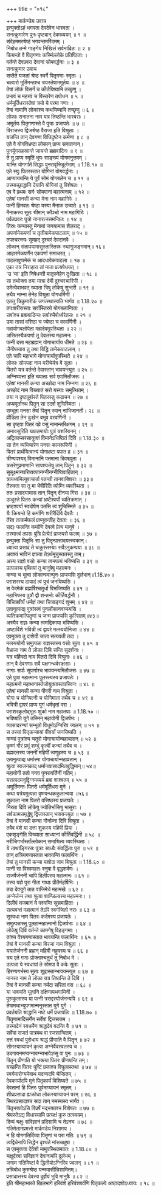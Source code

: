 +++
title = "०१८"

+++
मार्कण्डेय उवाच  
इत्युक्तोऽहं भगवता देवदेवेन भास्वता ।  
सनत्कुमारेण पुनः पृष्टवान् देवमव्ययम् ॥ १ ॥  
संदेहममरश्रेष्ठं भगवन्तमरिंदमम् ।  
निबोध तन्मे गाङ्गेय निखिलं सर्वमादितः ॥ २ ॥  
कियन्तो वै पितृगणाः कस्मिंल्लोके प्रतिष्ठिताः ।  
वर्तन्ते देवप्रवरा देवानां सोमवर्द्धनाः ॥ ३ ॥  
सनत्कुमार उवाच  
सप्तैते यजतां श्रेष्ठ स्वर्गे पितृगणाः स्मृताः ।  
चत्वारो मूर्तिमन्तश्च त्रयस्तेषाममूर्तयः ॥ ४ ॥  
तेषां लोकं विसर्गं च कीर्तयिष्यामि तच्छृणु ।  
प्रभावं च महत्त्वं च विस्तरेण तपोधन ॥ ५ ॥  
धर्ममूर्तिधरास्तेषां त्रयो ये परमा गणाः ।  
तेषां नामानि लोकांश्च कथयिष्यामि तच्छृणु ॥ ६ ॥  
लोकाः सनातना नाम यत्र तिष्ठन्ति भास्वराः ।  
अमूर्तयः पितृगणास्ते वै पुत्राः प्रजापतेः ॥ ७ ॥  
विराजस्य द्विजश्रेष्ठ वैराजा इति विश्रुताः ।  
यजन्ति तान् देवगणा विधिदृष्टेन कर्मणा ॥ ८ ॥  
एते वै योगविभ्रष्टा लोकान् प्राप्य सनातनान्।  
पुनर्युगसहस्रान्ते जायन्ते ब्रह्मवादिनः ॥ ९ ॥  
ते तु प्राप्य स्मृतिं भूयः साङ्ख्यं योगमनुत्तमम् ।  
यान्ति योगगतिं सिद्धाः पुनरावृत्तिदुर्लभाम् ॥ 1.18.१० ॥  
एते स्युः पितरस्तात योगिनां योगवर्द्धनाः ।  
आप्याययन्ति ये पूर्वं सोमं योगबलेन च ॥ ११ ॥  
तस्माच्छ्राद्धानि देयानि योगिनां तु विशेषतः ।  
एष वै प्रथमः सर्गः सोमपानां महात्मनाम् ॥ १२ ॥  
एतेषां मानसी कन्या मेना नाम महागिरेः ।  
पत्नी हिमवतः श्रेष्ठा यस्या मैनाक उच्यते ॥ १३ ॥  
मैनाकस्य सुतः श्रीमान् क्रौञ्चो नाम महागिरिः ।  
पर्वतप्रवरः पुत्रो नानारत्नसमन्वितः ॥ १४ ॥  
तिस्रः कन्यास्तु मेनायां जनयामास शैलराट् ।  
अपर्णामेकपर्णां च तृतीयामेकपाटलाम् ॥ १५ ॥  
तपश्चरन्त्यः सुमहद् दुश्चरं देवदानवैः ।  
लोकान् संतापयामासुस्तास्तिस्रः स्थाणुजङ्गमान्॥ १६॥  
आहारमेकपर्णेन एकपर्णा समाचरत् ।  
पाटलापुष्पमेकं च आदधावेकपाटला ॥ १७ ॥  
एका तत्र निराहारा तां माता प्रत्यषेधयत् ।  
'उ 'मा' इति निषेधन्ती मातृस्नेहेन दुःखिता ॥ १८ ॥  
सा तथोक्ता तया मात्रा देवी दुश्चरचारिणी ।  
उमेत्येवाभवत् ख्याता त्रिषु लोकेषु सुन्दरी ॥ १९ ॥  
तथैव नाम्ना तेनेह विश्रुता योगधर्मिणी ।  
एतत्तु त्रिकुमारीकं जगत्स्थास्यति भार्गव ॥ 1.18.२० ॥  
तपःशरीरास्ताः सर्वास्तिस्रो योगबलान्विताः ।  
सर्वाश्च ब्रह्मवादिन्यः सर्वाश्चैवोर्ध्वरेतसः ॥ २१ ॥  
उमा तासां वरिष्ठा च ज्येष्ठा च वरवर्णिनी ।  
महायोगबलोपेता महादेवमुपस्थिता ॥ २२ ॥  
असितस्यैकपर्णा तु देवलस्य महात्मनः ।  
पत्नी दत्ता महाब्रह्मन् योगाचार्याय धीमते ॥ २३ ॥  
जैगीषव्याय तु तथा विद्धि तामेकपाटलाम् ।  
एते चापि महाभागे योगाचार्यावुपस्थिते ॥ २४ ॥  
लोकाः सोमपदा नाम मरीचेर्यत्र वै सुताः ।  
पितरो यत्र वर्तन्ते देवास्तान् भावयन्त्युत ॥ २५ ॥  
अग्निष्वात्ता इति ख्याताः सर्व एवामितौजसः ।  
एतेषां मानसी कन्या अच्छोदा नाम निम्नगा ॥ २६ ॥  
अच्छोदं नाम विख्यातं सरो यस्याः समुत्थितम् ।  
तया न दृष्टपूर्वास्ते पितरस्तु कदाचन ॥ २७ ॥  
अप्यमूर्तानथ पितॄन् सा ददर्श शुचिस्मिता ।  
सम्भूता मनसा तेषां पितॄन् स्वान् नाभिजानती। २८ ॥  
व्रीडिता तेन दुःखेन बभूव वरवर्णिनी ।  
सा दृष्ट्वा पितरं वव्रे वसुं नामान्तरिक्षगम् ॥ २९ ॥  
अमावसुरिति ख्यातमायोः पुत्रं यशस्विनम् ।  
अद्रिकाप्सरसायुक्तं विमानेऽधिष्ठितं दिवि ॥ 1.18.३० ॥  
सा तेन व्यभिचारेण मनसः कामरूपिणी ।  
पितरं प्रार्थयित्वान्यं योगभ्रष्टा पपात ह ॥ ३१ ॥  
त्रीण्यपश्यद् विमानानि पतमाना दिवश्च्युता ।  
त्रसरेणुप्रमाणानि सापश्यत्तेषु तान् पितॄन् ॥ ३२ ॥  
सुसूक्ष्मानपरिव्यक्तानग्नीनग्नीष्विवाहितान् ।  
त्रायध्वमित्युवाचार्ता पतन्ती तानवाक्शिराः ॥ ३३॥  
तैरुक्ता सा तु मा भैषीरिति व्योम्नि व्यवस्थिता ।  
ततः प्रसादयामास तान् पितॄन् दीनया गिरा ॥ ३४ ॥  
ऊचुस्ते पितरः कन्यां भ्रष्टैश्वर्यो व्यतिक्रमात् ।  
भ्रष्टश्वर्या स्वदोषेण पतसि त्वं शुचिस्मिते ॥ ३५ ॥  
यैः क्रियन्ते हि कर्माणि शरीरैर्दिवि दैवतैः ।  
तैरेव तत्कर्मफलं प्राप्नुवन्तीह देवताः ॥ ३६ ॥  
सद्यः फलन्ति कर्माणि देवत्वे प्रेत्य मानुषे ।  
तस्मात्त्वं तपसः पुत्रि प्रेत्येदं प्राप्स्यसे फलम् ॥ ३७ ॥  
इत्युक्ता पितृभिः सा तु पितॄन्प्रासादयत्स्वकान्।  
ध्यात्वा प्रसादं ते चक्रुस्तस्याः सर्वेऽनुकम्पया ॥ ३८ ॥  
अवश्यं भाविनं ज्ञात्वा तेऽर्थमूचुस्ततस्तु ताम्।  
अस्य राज्ञो वसोः कन्या त्वमपत्यं भविष्यसि ॥ ३९ ॥  
उत्पन्नस्य पृथिव्यां तु मानुषेषु महात्मनः ।  
कन्या च भूत्वा लोकान्स्वान्पुनः प्राप्स्यसि दुर्लभान्॥1.18.४०॥  
पराशरस्य दायादं त्वं पुत्रं जनयिष्यसि ।  
स वेदमेकं ब्रह्मर्षिश्चतुर्धा विभजिष्यति ॥ ४१ ॥  
महाभिषस्य पुत्रौ द्वौ शन्तनोः कीर्तिवर्द्धनौ ।  
विचित्रवीर्यं धर्मज्ञं तथा चित्राङ्गदं शुभम् ॥ ४२ ॥  
एतानुत्पाद्य पुत्रांस्त्वं पुनर्लोकानवाप्स्यसि ।  
व्यतिक्रमात्पितॄणां च जन्म प्राप्स्यसि कुत्सितम्॥४३॥  
अस्यैव राज्ञः कन्या त्वमद्रिकाया भविष्यसि ।  
अष्टाविंशे भवित्री त्वं द्वापरे मत्स्ययोनिजा ॥ ४४ ॥  
एवमुक्ता तु दाशेयी जाता सत्यवती तदा ।  
मत्स्ययोनौ समुत्पन्ना राज्ञस्तस्य वसोः सुता ॥ ४५ ॥  
वैभ्राजा नाम ते लोका दिवि सन्ति सुदर्शनाः ।  
यत्र बर्हिषदो नाम पितरो दिवि विश्रुताः ॥ ४६ ॥  
तान् वै देवगणाः सर्वे यक्षगन्धर्वराक्षसाः ।  
नागाः सर्पाः सुपर्णाश्च भावयन्त्यमितौजसः ॥ ४७ ॥  
एते पुत्रा महात्मानः पुलस्त्यस्य प्रजापतेः ।  
महात्मनो महाभागास्तेजोयुक्तास्तपस्विनः ॥ ४८ ॥  
एतेषां मानसी कन्या पीवरी नाम विश्रुता ।  
योगा च योगिपत्नी च योगिमाता तथैव च ॥ ४९ ॥  
भवित्री द्वापरं प्राप्य युगं धर्मभृतां वरा ।  
पराशरकुलोद्भूतः शुको नाम महातपाः ॥ 1.18.५० ॥  
भविष्यति युगे तस्मिन् महायोगी द्विजर्षभः ।  
व्यासादरण्यां सम्भूतो विधूमोऽग्निरिव ज्वलन् ॥ ५१ ॥  
स तस्यां पितृकन्यायां पीवर्यां जनयिष्यति ।  
कन्यां पुत्रांश्च चतुरो योगाचार्यान्महाबलान् ॥ ५२ ॥  
कृष्णं गौरं प्रभुं शम्भुं कृत्वीं कन्यां तथैव च ।  
ब्रह्मदत्तस्य जननीं महिषीं त्वणुहस्य च ॥ ५३ ॥  
एतानुत्पाद्य धर्मात्त्मा योगाचार्यान्महाव्रतान् ।  
श्रुत्वा स्वजनकाद् धर्मान्व्यासादमितबुद्धिमान्॥ ५४॥  
महायोगी ततो गन्ता पुनरावर्तिनीं गतिम्।  
यत्तत्पदमनुद्विग्नमव्ययं ब्रह्म शाश्वतम् ॥ ५५ ॥  
अमूर्तिमन्तः पितरो धर्ममूर्तिधरा मुने ।  
कथा यत्रेयमुत्पन्ना वृष्ण्यन्धककुलान्वया ॥५६॥  
सुकाला नाम पितरो वसिष्ठस्य प्रजापतेः ।  
निरता दिवि लोकेषु ज्योतिर्भासिषु भासुराः ।  
सर्वकामसमृद्धेषु द्विजास्तान् भावयन्त्युत ॥ ५७ ॥  
तेषां वै मानसी कन्या गौर्नाम्ना दिवि विश्रुता ।  
तवैव वंशे या दत्ता शुकस्य महिषी प्रिया ।  
एकशृङ्गेति विख्याता साध्यानां कीर्तिवर्द्धिनी ॥ ५८ ॥  
मरीचिगर्भांस्ताँल्लोकान् समाश्रित्य व्यवस्थिताः ।  
ये त्वथाङ्गिरसः पुत्राः साध्यैः संवर्द्धिताः पुरा ॥ ५९ ॥  
तान् क्षत्रियगणास्तात भावयन्ति फलार्थिनः ।  
तेषां तु मानसी कन्या यशोदा नाम विश्रुता ॥ 1.18.६० ॥  
पत्नी सा विश्वमहतः स्नुषा वै वृद्धशर्मणः ।  
राजर्षेर्जननी चापि दिलीपस्य महात्मनः ॥ ६१ ॥  
तस्य यज्ञे पुरा गीता गाथाः प्रीतैर्महर्षिभिः ।  
तदा देवयुगे तात वाजिमेधे महामखे ॥ ६२ ॥  
अग्नेर्जन्म तथा श्रुत्वा शाण्डिल्यस्य महात्मनः। ।  
दिलीपं यजमानं ये पश्यन्ति सुसमाहिताः ।  
सत्यवन्तं महात्मानं तेऽपि स्वर्गजितो नराः ॥ ६३ ॥  
सुस्वधा नाम पितरः कर्दमस्य प्रजापतेः ।  
समुत्पन्नास्तु पुलहान्महात्मानो द्विजर्षभाः ॥ ६४ ॥  
लोकेषु दिवि वर्तन्ते कामगेषु विहङ्गमाः ।  
तांश्च वैश्यगणास्तात भावयन्ति फलार्थिनः ॥ ६५ ॥  
तेषां वै मानसी कन्या विरजा नाम विश्रुता ।  
ययातेर्जननी ब्रह्मन् महिषी नहुषस्य च ॥ ६६ ॥  
त्रय एते गणाः प्रोक्ताश्चतुर्थं तु निबोध मे ।  
उत्पन्ना ये स्वधायां ते सोमपा वै कवेः सुताः ।  
हिरण्यगर्भस्य सुताः शूद्रास्तान्भावयन्त्युत ॥ ६७ ॥  
मानसा नाम ते लोका यत्र तिष्ठन्ति ते दिवि ।  
तेषां वै मानसी कन्या नर्मदा सरितां वरा ॥ ६८ ॥  
या भावयति भूतानि दक्षिणापथगामिनी ।  
पुरुकुत्सस्य या पत्नी त्रसद्दस्योर्जनन्यपि ॥ ६९ ॥  
तेषामथाभ्युपगमान्मनुस्तात युगे युगे ।  
प्रवर्तयति श्राद्धानि नष्टे धर्मे प्रजापतिः ॥ 1.18.७० ॥  
पितॄणामादिसर्गेण सर्वेषां द्विजसत्तम ।  
तस्मादेनं स्वधर्मेण श्राद्धदेवं वदन्ति वै ॥ ७१ ॥  
सर्वेषां राजतं पात्रमथ वा रजसान्वितम् ।  
दत्तं स्वधां पुरोधाय श्राद्धं प्रीणाति वै पितॄन् ॥ ७२ ॥  
सोमस्याप्यायनं कृत्वा अग्नेर्वैवस्वतस्य च ।  
उदगायनमप्यग्नावग्न्यभावेऽप्सु वा पुनः ॥ ७३ ॥  
पितॄन् प्रीणाति यो भक्त्या पितरः प्रीणयन्ति तम्।  
यच्छन्ति पितरः पुष्टिं प्रजाश्च विपुलास्तथा ॥ ७४ ॥  
स्वर्गमारोग्यमेवाथ यदन्यदपि चेप्सितम् ।  
देवकार्यादपि मुने पितृकार्यं विशिष्यते ॥ ७५ ॥  
देवतानां हि पितरः पूर्वमाप्यायनं स्मृतम् ।  
शीघ्रप्रसादा ह्यक्रोधा लोकस्याप्यायनं परम् ॥ ७६ ॥  
स्थिरप्रसादाश्च सदा तान् नमस्यस्व भार्गव ।  
पितृभक्तोऽसि विप्रर्षे मद्भक्तश्च विशेषतः ॥ ७७ ॥  
श्रेयस्तेऽद्य विधास्यामि प्रत्यक्षं कुरु तत्स्वयम्।  
दिव्यं चक्षुः सविज्ञानं प्रदिशामि च तेऽनघ ॥ ७८ ॥  
गतिमेतामप्रमत्तो मार्कण्डेय निशामय ।  
न हि योगगतिर्दिव्या पितॄणां च परा गतिः ॥ ७९ ॥  
त्वद्विधेनापि सिद्धेन दृश्यते मांसचक्षुषा ।  
स एवमुक्त्वा देवेशो मामुपस्थितमग्रतः ॥ 1.18.८० ॥  
चक्षुर्दत्त्वा सविज्ञानं देवानामपि दुर्लभम् ।  
जगाम गतिमिष्टां वै द्धितीयोऽग्निरिव ज्वलन् ॥ ८१ ॥  
तन्निबोध कुरुश्रेष्ठ यन्मयासीन्निशामितम्।  
प्रसादात्तस्य देवस्य दुर्ज्ञेयं भुवि मानुषैः ॥ ८२ ॥  
इति श्रीमहाभारते खिलभागे हरिवंशे हरिवंशपर्वणि पितृकल्पे अष्टादशोऽध्यायः ॥ १८ ॥